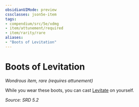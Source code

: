 ```yaml
---
obsidianUIMode: preview
cssclasses: json5e-item
tags:
- compendium/src/5e/xdmg
- item/attunement/required
- item/rarity/rare
aliases: 
- "Boots of Levitation"
---
```

# Boots of Levitation
*Wondrous item, rare (requires attunement)*  


While you wear these boots, you can cast [Levitate](levitate-xphb.md) on yourself.

*Source: SRD 5.2*